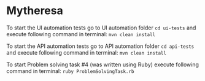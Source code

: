 # Mytheresa

To start the UI automation tests go to UI automation folder `cd ui-tests` and execute following command in terminal:
`mvn clean install`

To start the API automation tests go to API automation folder `cd api-tests` and execute following command in terminal:
`mvn clean install`

To start Problem solving task #4 (was written using Ruby) execute following command in terminal:
`ruby ProblemSolvingTask.rb`